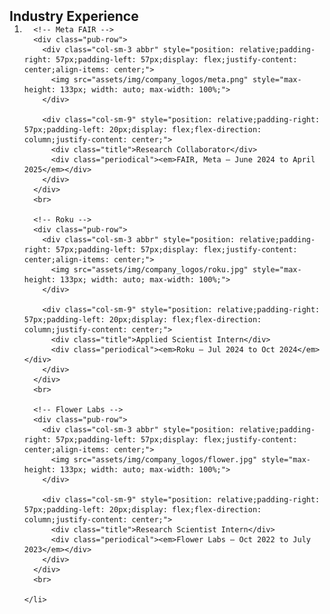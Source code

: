 <h2 id="industry" style="margin: 2px 0px -15px;">Industry Experience</h2>

<div class="publications">
  <ol class="bibliography">
    <li>

      <!-- Meta FAIR -->
      <div class="pub-row">
        <div class="col-sm-3 abbr" style="position: relative;padding-right: 57px;padding-left: 57px;display: flex;justify-content: center;align-items: center;">
          <img src="assets/img/company_logos/meta.png" style="max-height: 133px; width: auto; max-width: 100%;">
        </div>

        <div class="col-sm-9" style="position: relative;padding-right: 57px;padding-left: 20px;display: flex;flex-direction: column;justify-content: center;">
          <div class="title">Research Collaborator</div>
          <div class="periodical"><em>FAIR, Meta — June 2024 to April 2025</em></div>
        </div>
      </div>
      <br>

      <!-- Roku -->
      <div class="pub-row">
        <div class="col-sm-3 abbr" style="position: relative;padding-right: 57px;padding-left: 57px;display: flex;justify-content: center;align-items: center;">
          <img src="assets/img/company_logos/roku.jpg" style="max-height: 133px; width: auto; max-width: 100%;">
        </div>

        <div class="col-sm-9" style="position: relative;padding-right: 57px;padding-left: 20px;display: flex;flex-direction: column;justify-content: center;">
          <div class="title">Applied Scientist Intern</div>
          <div class="periodical"><em>Roku — Jul 2024 to Oct 2024</em></div>
        </div>
      </div>
      <br>

      <!-- Flower Labs -->
      <div class="pub-row">
        <div class="col-sm-3 abbr" style="position: relative;padding-right: 57px;padding-left: 57px;display: flex;justify-content: center;align-items: center;">
          <img src="assets/img/company_logos/flower.jpg" style="max-height: 133px; width: auto; max-width: 100%;">
        </div>

        <div class="col-sm-9" style="position: relative;padding-right: 57px;padding-left: 20px;display: flex;flex-direction: column;justify-content: center;">
          <div class="title">Research Scientist Intern</div>
          <div class="periodical"><em>Flower Labs — Oct 2022 to July 2023</em></div>
        </div>
      </div>
      <br>

    </li>
  </ol>
</div>